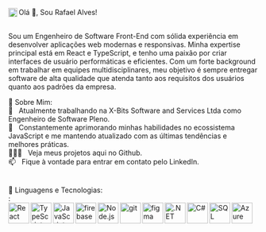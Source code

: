 Olá 👋, Sou Rafael Alves!
<a href='https://www.linkedin.com/in/rafael-alves412/'><img align='left' alt="linkedin" src="https://raw.githubusercontent.com/rahul-jha98/rahul-jha98/561d474902b59c7429ec22bb73e225696c27b202/assets/linkedin.svg" height='18px'/></a>
<br/>
<br/>

Sou um Engenheiro de Software Front-End com sólida experiência em desenvolver aplicações web modernas e responsivas. Minha expertise principal está em React e TypeScript, e tenho uma paixão por criar interfaces de usuário performáticas e eficientes. Com um forte background em trabalhar em equipes multidisciplinares, meu objetivo é sempre entregar software de alta qualidade que atenda tanto aos requisitos dos usuários quanto aos padrões da empresa.

🧐 Sobre Mim:
<br/>
🔭   Atualmente trabalhando na X-Bits Software and Services Ltda como Engenheiro de Software Pleno.
<br/>
🌱   Constantemente aprimorando minhas habilidades no ecossistema JavaScript e me mantendo atualizado com as últimas tendências e melhores práticas.
<br/>
👨🏻‍💻   Veja meus projetos aqui no Github.
<br/>
📫   Fique à vontade para entrar em contato pelo LinkedIn.
<br/><br/>
<br/>
🔨 Linguagens e Tecnologias:<br/>:<br/>
<a href="https://reactjs.org/" target="_blank"> <img align="left" alt="React" height ="42px" src="https://raw.githubusercontent.com/rahul-jha98/github_readme_icons/main/language_and_tools/square/react/react.svg"></a>
<a href="https://www.typescriptlang.org/" target="_blank"><img align="left" alt="TypeScript" height ="42px" src="https://raw.githubusercontent.com/rahul-jha98/github_readme_icons/main/language_and_tools/square/typescript/typescript.svg"></a>
<a href="https://developer.mozilla.org/en-US/docs/Web/JavaScript" target="_blank"> <img align="left" alt="JavaScript" height ="42px"  src="https://raw.githubusercontent.com/rahul-jha98/github_readme_icons/main/language_and_tools/square/javascript/javascript.svg"> </a>
<a href="https://firebase.google.com/" target="_blank"> <img align="left" src="https://raw.githubusercontent.com/rahul-jha98/github_readme_icons/main/language_and_tools/square/firebase/firebase.svg" alt="firebase" height ="42px"/> </a>
<a href="https://nodejs.org" target="_blank"><img align="left" alt="Node.js" height ="42px" src="https://raw.githubusercontent.com/rahul-jha98/github_readme_icons/main/language_and_tools/square/node/node.svg"></a>
<a href="https://git-scm.com/" target="_blank"> <img align="left" src="https://raw.githubusercontent.com/rahul-jha98/github_readme_icons/main/language_and_tools/square/git-scm/git-scm.svg" alt="git" height='42px'/> </a>
<a href="https://www.figma.com/" target="_blank"> <img align="left" src="https://raw.githubusercontent.com/rahul-jha98/github_readme_icons/main/language_and_tools/square/figma/figma.svg" alt="figma" height='42px'/> </a>
<a href="https://dotnet.microsoft.com/" target="_blank"> <img align="left" src="https://raw.githubusercontent.com/rahul-jha98/github_readme_icons/main/language_and_tools/square/dotnet/dotnet.svg" alt=".NET" height='42px'/> </a>
<a href="https://docs.microsoft.com/en-us/dotnet/csharp/" target="_blank"> <img align="left" src="https://raw.githubusercontent.com/rahul-jha98/github_readme_icons/main/language_and_tools/square/csharp/csharp.svg" alt="C#" height='42px'/> </a>
<a href="https://www.microsoft.com/en-us/sql-server" target="_blank"> <img align="left" src="https://raw.githubusercontent.com/rahul-jha98/github_readme_icons/main/language_and_tools/square/sql/sql.svg" alt="SQL" height='42px'/> </a>
<a href="https://azure.microsoft.com/" target="_blank"> <img align="left" src="https://raw.githubusercontent.com/rahul-jha98/github_readme_icons/main/language_and_tools/square/azure/azure.svg" alt="Azure" height='42px'/> </a>

<br><br><br>

<br><br><br>

